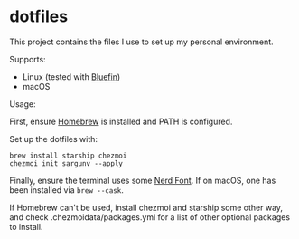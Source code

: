 # dotfiles

This project contains the files I use to set up my personal environment.

Supports:

- Linux (tested with [Bluefin](https://projectbluefin.io/))
- macOS

Usage:

First, ensure [Homebrew](https://brew.sh/) is installed and PATH is configured.

Set up the dotfiles with:

```
brew install starship chezmoi
chezmoi init sargunv --apply
```

Finally, ensure the terminal uses some [Nerd Font](https://www.nerdfonts.com/). If
on macOS, one has been installed via `brew --cask`.

If Homebrew can't be used, install chezmoi and starship some other way, and check
.chezmoidata/packages.yml for a list of other optional packages to install. 
